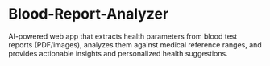 # Blood-Report-Analyzer
AI-powered web app that extracts health parameters from blood test reports (PDF/images), analyzes them against medical reference ranges, and provides actionable insights and personalized health suggestions.
